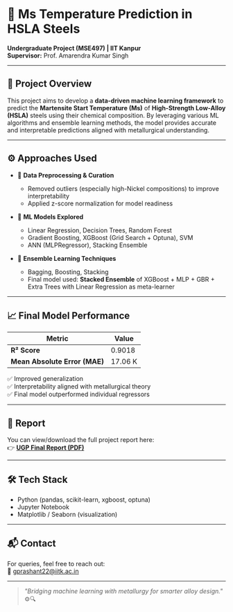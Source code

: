 # 🔬 Ms Temperature Prediction in HSLA Steels

**Undergraduate Project (MSE497) | IIT Kanpur**  
**Supervisor:** Prof. Amarendra Kumar Singh

---

## 📘 Project Overview

This project aims to develop a **data-driven machine learning framework** to predict the **Martensite Start Temperature (Ms)** of **High-Strength Low-Alloy (HSLA)** steels using their chemical composition. By leveraging various ML algorithms and ensemble learning methods, the model provides accurate and interpretable predictions aligned with metallurgical understanding.

---

## ⚙️ Approaches Used

- 🔎 **Data Preprocessing & Curation**  
  - Removed outliers (especially high-Nickel compositions) to improve interpretability  
  - Applied z-score normalization for model readiness

- 🧠 **ML Models Explored**  
  - Linear Regression, Decision Trees, Random Forest  
  - Gradient Boosting, XGBoost (Grid Search + Optuna), SVM  
  - ANN (MLPRegressor), Stacking Ensemble

- 🤖 **Ensemble Learning Techniques**  
  - Bagging, Boosting, Stacking  
  - Final model used: **Stacked Ensemble** of XGBoost + MLP + GBR + Extra Trees with Linear Regression as meta-learner

---

## 📈 Final Model Performance

| Metric | Value |
|--------|-------|
| **R² Score** | 0.9018 |
| **Mean Absolute Error (MAE)** | 17.06 K |

✅ Improved generalization  
✅ Interpretability aligned with metallurgical theory  
✅ Final model outperformed individual regressors

---

## 📄 Report

You can view/download the full project report here:  
👉 [**UGP Final Report (PDF)**](./UGP.pdf)

---

## 🛠️ Tech Stack

- Python (pandas, scikit-learn, xgboost, optuna)
- Jupyter Notebook
- Matplotlib / Seaborn (visualization)

---

## 📬 Contact

For queries, feel free to reach out:  
📧 gprashant22@iitk.ac.in  

---

> _"Bridging machine learning with metallurgy for smarter alloy design."_ ⚙️🔍
